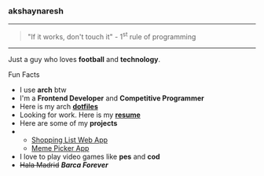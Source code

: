 ### akshaynaresh

---
<!--“Everything is theoretically impossible until it is done.” – Robert A. Heinlein -->
> "If it works, don't touch it" - 1<sup>st</sup> rule of programming
---

Just a guy who loves **football** and **technology**.

Fun Facts 
* I use **arch** btw
* I'm a **Frontend Developer** and **Competitive Programmer**
* Here is my arch **[dotfiles](https://github.com/akshaynaresh/dotfiles)**
* Looking for work. Here is my **[resume](https://akshaydwivediresume.s3.ap-south-1.amazonaws.com/akshaynaresh.pdf)**
* Here are some of my **projects**
* * [Shopping List Web App](https://github.com/akshaynaresh/shoppingListApp.github.io)
  * [Meme Picker App](https://github.com/akshaynaresh/shoppingListApp.github.io)
* I love to play video games like **pes** and **cod**
* ~~Hala Madrid~~ *__Barca Forever__*
